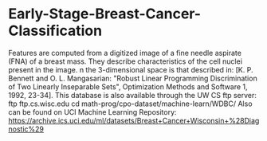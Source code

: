 # Early-Stage-Breast-Cancer-Classification
Features are computed from a digitized image of a fine needle aspirate (FNA) of a breast mass. They describe characteristics of the cell nuclei present in the image. n the 3-dimensional space is that described in: [K. P. Bennett and O. L. Mangasarian: "Robust Linear Programming Discrimination of Two Linearly Inseparable Sets", Optimization Methods and Software 1, 1992, 23-34].  This database is also available through the UW CS ftp server: ftp ftp.cs.wisc.edu cd math-prog/cpo-dataset/machine-learn/WDBC/  Also can be found on UCI Machine Learning Repository: https://archive.ics.uci.edu/ml/datasets/Breast+Cancer+Wisconsin+%28Diagnostic%29
